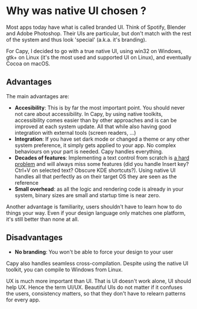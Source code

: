 # Why was native UI chosen ?
Most apps today have what is called branded UI. Think of Spotify, Blender and Adobe Photoshop. Their UIs are particular, but don't match with the rest of the system and thus look 'special' (a.k.a. it's branding).

For Capy, I decided to go with a true native UI, using win32 on Windows, gtk+ on Linux (it's the most used and supported UI on Linux), and eventually Cocoa on macOS.  

## Advantages

The main advantages are:
- **Accesibility**: This is by far the most important point. You should never not care about accessibility. In Capy, by using native toolkits, accessibility comes easier than by other approaches and is can be improved at each system update. All that while also having good integration with external tools (screen readers, ...)
- **Integration**: If you have set dark mode or changed a theme or any other system preference, it simply gets applied to your app. No complex behaviours on your part is needed. Capy handles everything.
- **Decades of features**: Implementing a text control from scratch is [a hard problem](https://lord.io/text-editing-hates-you-too/) and will always miss some features (did you handle Insert key? Ctrl+V on selected text? Obscure KDE shortcuts?). Using native UI handles all that perfectly as on their target OS they are seen as the reference
- **Small overhead**: as all the logic and rendering code is already in your system, binary sizes are small and startup time is near zero.

Another advantage is familiarity, users shouldn't have to learn how to do things your way. Even if your design language only matches one platform, it's still better than none at all.

## Disadvantages

- **No branding**: You won't be able to force your design to your user

Capy also handles seamless cross-compilation. Despite using the native UI toolkit, you can compile to Windows from Linux.

UX is much more important than UI. That is UI doesn't work alone, UI should help UX. Hence the term UI/UX. Beautiful UIs do not matter if it confuses the users, consistency matters, so that they don't have to relearn patterns for every app.
